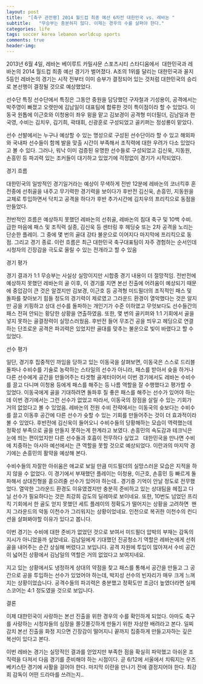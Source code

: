 ```yaml
---
layout: post
title:  "[축구 관전평] 2014 월드컵 최종 예선 6차전 대한민국 vs. 레바논 "
subtitle:   "무승부는 충분하지 않다. 이제는 경우의 수를 살펴야 한다."
categories: life
tags: soccer korea lebanon worldcup sports
comments: true
header-img: 
---
```


2013년 6월 4일, 레바논 베이루트 카밀샤문 스포츠시티 스타디움에서  대한민국과 레바논의 2014 월드컵 최종 예선 경기가 벌어졌다. A조의 1위를 달리는 대한민국과 꼴지 5등인 레바논의 경기는 시작 전부터 이미 승부가 결정되어 있는 것처럼 대한민국의 승리로 본선행이 결정될 것으로 예상했었다.


선수단 특징
선수단에서 특징은 그동안 중원을 담당했던 구자철과 기성용이, 공격에서는 박주영이 빠졌고 오랫만에 김남일이 대표팀에 합류한 것이 특이점이라 할 수 있었다. 이동국 원톱에 이근호와 이청용이 좌우 윙을 맡고 김보경이 공격형 미더필더, 김남일과 한국영, 수비는 김치우, 김기희, 곽태휘, 신광훈로 구성되었고 골키퍼는 정성룡이 맡았다.

선수 선발에서는 누구나 예상할 수 있는 명성으로 구성된 선수단이라 할 수 있고 해외파와 국내파 선수들이 함께 발을 맞출 시간이 부족해서 조직력에 대한 우려가 다소 있었다고 볼 수 있다. 그러나, 워낙 이미 검증된 유명한 선수들로 구성되었고 김신욱, 지동원, 손흥민 등 파괴력 있는 조커들이 대기하고 있었기에 걱정없이 경기가 시작되었다.

경기 흐름

대한민국의 일방적인 경기일거라는 예상이 무색하게 전반 12분에 레바논의 코너킥후 혼전중에 선취골을 내주고 무기력한 경기력을 보이다가 후반전 김신욱, 손흥민, 지동원을 교체로 투입하면서 닥치고 공격을 하다가 후반 추가시간에 김치우의 프리킥으로 동점을 만들었다.

전반적인 흐름은 예상하지 못했던 레바논의 선취골, 레바논의 침대 축구 및 10백 수비. 급한 마음에 패스 및 조직력 실종, 김신욱 등 센터링 후 헤딩슛 또는 2차 공격을 노리는 단순한 플레이. 그 중에 몇 번의 골대 강타 불운으로 이어지다 마지막에 프리킥으로 동점. 그리고 경기 종료. 이런 흐름은 최근 대한민국 축구대표팀이 자주 경험하는 순서인데 시청자의 긴장감을 극도로 올릴 수 있는 전개라고 할 수 있음

경기 평가

경기 결과가 1:1 무승부는 사실상 실망이지만 시합중 경기 내용이 더 절망적임. 전반전에 예상하지 못했던 레바논의 골 이후, 이 경기를 지면 본선 진출에 어려움이 예상되기 때문에 중압감이 큰 것은 알겠지만 김보경, 이근호 등 공격형 미드필더의 조직적인 패스 및 돌파를 찾아보기 힘들 정도의 경기력이 제로였고 그라운드 환경이 열악했다는 것은 알지만 공을 키핑하고 상대 선수를 돌파하는 개인기가 수준 이하였고 무엇보다도 선수들간의 패스 전혀 안되는 황당한 상황을 연출하였음. 또한, 몇 번의 골키퍼와 1:1 기회에서 골을 넣지 못하는 골결정력이 실망스러웠음. 후반전 들어 무조건 공을 띄우고 헤딩으로 연결하는 단조로운 공격은 파괴력은 있었지만 골대를 맞추는 불운으로 빛이 바랬다고 할 수 있었다.

선수 평가

일단, 경기후 집중적인 까임을 당하고 있는 이동국을 살펴보면, 이동국은 스스로 드리블 돌파나 수비수를 기술로 농락하는 스타일의 선수가 아니라, 패스를 받아서 슛을 하거나 다른 선수에게 공간을 만들어주는 타겟형 골게터이어서 이번 경기에서도 레바논 수비수를 끌고 다니며 이청용 등에게 패스를 해주는 등 나름 역할을 잘 수행했다고 평가할 수 있었다. 이동국에게 골을 기대하려면 돌파후 질 좋은 패스를 해주는 선수가 있어야 하는데 이번 경기에서는 그런 선수가 없었고 따라서, 이동국의 장점을 살릴 수 있는 기회가 거의 없었다고 볼 수 있었음. 레바논의 전원 수비 전략에서는 이동국의 슛보다는 수비수를 끌고 이동후 공간에 다른 선수가 슛할 수 있는 기회를 만들어주는 것이 더 효과적이라 볼 수 있었다. 후반전에 김신욱이 들어오니 수비수들의 당황해하는 모습이 역력했는데 정확성 부족으로 골을 만들지 못하는게 한계라고 보였다. 손흥민의 속도감과 테크닉은 눈에 띄는 편이었지만 다른 선수들과 호흡이 전무하다 싶었고   대한민국을 만나면 수비에 치중하는 아시아 예선에서는 큰 역할을 못할 것으로 예상되었다. 이란과의 마지막 경기에는 손흥민의 활약을 예상해 본다.

수비수들의 자잘한 아쉬움은 애교로 보일 만큼 미드필더의 실망스러운 모습은 지적을 하지 않을 수 없었다. 이 경기에서 부재했던 플레이는 이청용, 이근호, 손흥민 등 빠르게 돌파해서 상대진형을 흩으려줄 선수가 있어야 하는데.. 경기중 기억이 안날 정도로 전무했었다. 열악한 그라운드 환경도 이유였겠지만 충분히 준비하고 있는 상대팀을 헤집고 다닐 선수가 필요하다는 것은 최강희 감도의 딜레마로 보이네요. 또한, 10번도 넘었던 프리킥 기회에서 한 골도 얻지 못했던 세트 플레이의 정확도가 떨어지는 상황을 고려하면  왠지 그라운드의 악동 이천수가 그리워지는 상황이었네요. 인천으로 복귀한 이천수의 컨디션을 살펴봐야할 이유가 있다고 봅니다.

이번 경기는 수비에 대한 준비가 없었던 것으로 보여서 미드필더 압박의 부재는 감독의 지시가 아니었을까 싶었네요. 김남일에게 기대했던 진공청소기 역할은 레바논에게 선취골을 내어주는 순간 상실해 버렸다고 보입니다. 공격 자원에 투입이 많아져서 수비 공간이 넓어진 상황에서 김남일의 역할은 거의 없었다고 보여지네요.

지고 있는 상황에서도 냉정하게 상대의 약점을 찾고 패스를 통해서 공간을 만들고 그 공간으로 공을 투입하는 선수가 있었어야 하는데, 박지성 선수의 빈자리가 매우 크게 느껴지는 상황이었습니다. 공격수들의 파괴력은 충분했고 정확도만 조금더 높였더라면 실제 스코어는 4:1 정도였을 것으로 보입니다.

결론

이제 대한민국이 사랑하는 본선 진출을 위한 경우의 수를 확인하게 되었다. 아마도 축구를 사랑하는 시청자들의 심장을 쫄깃쫄깃하게 만들기 위한 자상한 배려라고 본다. 일찌감치 본선 진출을 화정 지으면 긴장감이 떨어지니 끝까지 집중하게 만들고자하는 깊은 복선이 있다고 본다.

이번 레바논 경기는 실망적인 결과를 얻었지만 부족한 점을 확실히 파악했고 아쉬운 조직력을 다져서 다음 경기를 준비해야 하는 시점이다. 곧 6/12에 서울에서 치뤄지는 우즈베키스탄 경기에 사활을 걸어야 한다. 마지막 이란을 만나기 전에 결정지어야 한다. 최강희 감독이 어떤 드라마를 쓰려는지..

